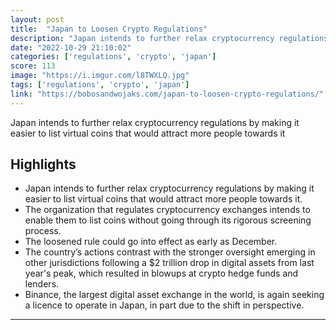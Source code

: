 ```yaml
---
layout: post
title:  "Japan to Loosen Crypto Regulations"
description: "Japan intends to further relax cryptocurrency regulations by making it easier to list virtual coins that would attract more people towards it"
date: "2022-10-29 21:10:02"
categories: ['regulations', 'crypto', 'japan']
score: 113
image: "https://i.imgur.com/l8TWXLQ.jpg"
tags: ['regulations', 'crypto', 'japan']
link: "https://bobosandwojaks.com/japan-to-loosen-crypto-regulations/"
---
```


Japan intends to further relax cryptocurrency regulations by making it easier to list virtual coins that would attract more people towards it

## Highlights

- Japan intends to further relax cryptocurrency regulations by making it easier to list virtual coins that would attract more people towards it.
- The organization that regulates cryptocurrency exchanges intends to enable them to list coins without going through its rigorous screening process.
- The loosened rule could go into effect as early as December.
- The country’s actions contrast with the stronger oversight emerging in other jurisdictions following a $2 trillion drop in digital assets from last year's peak, which resulted in blowups at crypto hedge funds and lenders.
- Binance, the largest digital asset exchange in the world, is again seeking a licence to operate in Japan, in part due to the shift in perspective.

---
